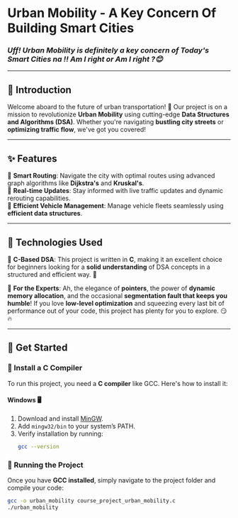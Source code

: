 # Urban Mobility - A Key Concern Of Building Smart Cities  


### *Uff! Urban Mobility is definitely a key concern of Today's Smart Cities na !! Am I right or Am I right ?😊*  

---

## 🌟 Introduction  
Welcome aboard to the future of urban transportation! 🚀 Our project is on a mission to revolutionize **Urban Mobility** using cutting-edge **Data Structures and Algorithms (DSA)**. Whether you're navigating **bustling city streets** or **optimizing traffic flow**, we've got you covered!  

---

## ✨ Features  
🔹 **Smart Routing**: Navigate the city with optimal routes using advanced graph algorithms like **Dijkstra's** and **Kruskal's**.  
🔹 **Real-time Updates**: Stay informed with live traffic updates and dynamic rerouting capabilities.  
🔹 **Efficient Vehicle Management**: Manage vehicle fleets seamlessly using **efficient data structures**.  

---


## 🔧 Technologies Used  
📌 **C-Based DSA**: This project is written in **C**, making it an excellent choice for beginners looking for a **solid understanding** of DSA concepts in a structured and efficient way. 🚀  

📌 **For the Experts**: Ah, the elegance of **pointers**, the power of **dynamic memory allocation**, and the occasional **segmentation fault that keeps you humble**! If you love **low-level optimization** and squeezing every last bit of performance out of your code, this project has plenty for you to explore. 😏🔥  

---

## 🚀 Get Started 
### 🔹 Install a C Compiler  
To run this project, you need a **C compiler** like GCC. Here's how to install it:  

#### **Windows** 🖥️  
1. Download and install [MinGW](https://www.mingw-w64.org/downloads/).  
2. Add `mingw32/bin` to your system’s PATH.  
3. Verify installation by running:  
   ```sh
   gcc --version
### 🔹 Running the Project  
Once you have **GCC installed**, simply navigate to the project folder and compile your code:  

```sh
gcc -o urban_mobility course_project_urban_mobility.c
./urban_mobility


